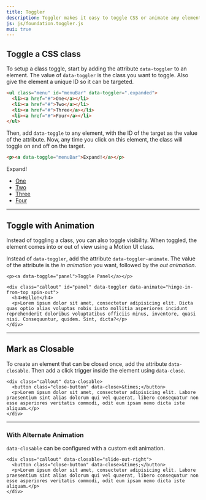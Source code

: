 ```yaml
---
title: Toggler
description: Toggler makes it easy to toggle CSS or animate any element with a click.
js: js/foundation.toggler.js
mui: true
---
```


## Toggle a CSS class

To setup a class toggle, start by adding the attribute `data-toggler` to an element. The value of `data-toggler` is the class you want to toggle. Also give the element a unique ID so it can be targeted.

```html
<ul class="menu" id="menuBar" data-toggler=".expanded">
  <li><a href="#">One</a></li>
  <li><a href="#">Two</a></li>
  <li><a href="#">Three</a></li>
  <li><a href="#">Four</a></li>
</ul>
```

Then, add `data-toggle` to any element, with the ID of the target as the value of the attribute. Now, any time you click on this element, the class will toggle on and off on the target.

```html
<p><a data-toggle="menuBar">Expand!</a></p>
```

<p><a data-toggle="menuBar">Expand!</a></p>

<ul class="menu" id="menuBar" data-toggler=".expanded">
  <li><a href="#">One</a></li>
  <li><a href="#">Two</a></li>
  <li><a href="#">Three</a></li>
  <li><a href="#">Four</a></li>
</ul>

---

## Toggle with Animation

Instead of toggling a class, you can also toggle visibility. When toggled, the element comes into or out of view using a Motion UI class.

Instead of `data-toggler`, add the attribute `data-toggler-animate`. The value of the attribute is the *in animation* you want, followed by the *out animation*.

```html_example
<p><a data-toggle="panel">Toggle Panel</a></p>

<div class="callout" id="panel" data-toggler data-animate="hinge-in-from-top spin-out">
  <h4>Hello!</h4>
  <p>Lorem ipsum dolor sit amet, consectetur adipisicing elit. Dicta quas optio alias voluptas nobis iusto mollitia asperiores incidunt reprehenderit doloribus voluptatibus officiis minus, inventore, quasi nisi. Consequuntur, quidem. Sint, dicta?</p>
</div>
```

---

## Mark as Closable

To create an element that can be closed once, add the attribute `data-closable`. Then add a click trigger inside the element using `data-close`.

```html_example
<div class="callout" data-closable>
  <button class="close-button" data-close>&times;</button>
  <p>Lorem ipsum dolor sit amet, consectetur adipisicing elit. Labore praesentium sint alias dolorum qui vel quaerat, libero consequatur non esse asperiores veritatis commodi, odit eum ipsam nemo dicta iste aliquam.</p>
</div>
```

---

### With Alternate Animation

`data-closable` can be configured with a custom exit animation.

```html_example
<div class="callout" data-closable="slide-out-right">
  <button class="close-button" data-close>&times;</button>
  <p>Lorem ipsum dolor sit amet, consectetur adipisicing elit. Labore praesentium sint alias dolorum qui vel quaerat, libero consequatur non esse asperiores veritatis commodi, odit eum ipsam nemo dicta iste aliquam.</p>
</div>
```
